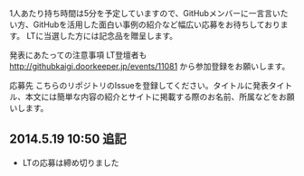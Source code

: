 1人あたり持ち時間は5分を予定していますので、GitHubメンバーに一言言いたい方、GitHubを活用した面白い事例の紹介など幅広い応募をお待ちしております。
LTに当選した方には記念品を贈呈します。

発表にあたっての注意事項
LT登壇者も http://githubkaigi.doorkeeper.jp/events/11081 から参加登録をお願いします。

応募先
こちらのリポジトリのIssueを登録してください。タイトルに発表タイトル、本文には簡単な内容の紹介とサイトに掲載する際のお名前、所属などをお願いします。

## 2014.5.19 10:50 追記

- LTの応募は締め切りました
